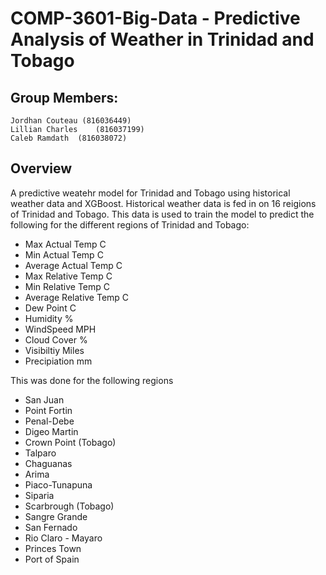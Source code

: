# COMP-3601-Big-Data - Predictive Analysis of Weather in Trinidad and Tobago

## Group Members: 
    Jordhan Couteau (816036449)
    Lillian Charles    (816037199)
    Caleb Ramdath  (816038072)

## Overview

A predictive weatehr model for Trinidad and Tobago using historical weather data and XGBoost. Historical weather data is fed in on 16 reigions of Trinidad and Tobago. This data is used to train the model to predict the following for the different regions of Trinidad and Tobago:
* Max Actual Temp C
* Min Actual Temp C
* Average Actual Temp C
* Max Relative Temp C
* Min Relative Temp C
* Average Relative Temp C
* Dew Point C
* Humidity %
* WindSpeed MPH
* Cloud Cover %
* Visibiltiy Miles
* Precipiation mm


This was done for the following regions
* San Juan
* Point Fortin
* Penal-Debe
* Digeo Martin
* Crown Point (Tobago)
* Talparo
* Chaguanas
* Arima
* Piaco-Tunapuna
* Siparia
* Scarbrough (Tobago)
* Sangre Grande
* San Fernado
* Rio Claro - Mayaro
* Princes Town
* Port of Spain
